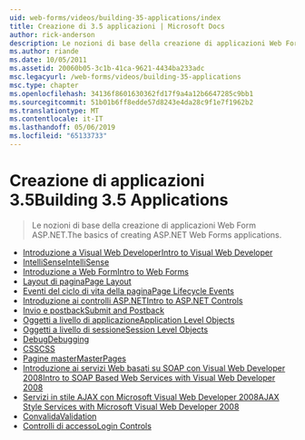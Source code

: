 ```yaml
---
uid: web-forms/videos/building-35-applications/index
title: Creazione di 3.5 applicazioni | Microsoft Docs
author: rick-anderson
description: Le nozioni di base della creazione di applicazioni Web Form ASP.NET.
ms.author: riande
ms.date: 10/05/2011
ms.assetid: 20060b05-3c1b-41ca-9621-4434ba233adc
msc.legacyurl: /web-forms/videos/building-35-applications
msc.type: chapter
ms.openlocfilehash: 34136f8601630362fd17f9a4a12b6647285c9bb1
ms.sourcegitcommit: 51b01b6ff8edde57d8243e4da28c9f1e7f1962b2
ms.translationtype: MT
ms.contentlocale: it-IT
ms.lasthandoff: 05/06/2019
ms.locfileid: "65133733"
---
```

# <a name="building-35-applications"></a><span data-ttu-id="44628-103">Creazione di applicazioni 3.5</span><span class="sxs-lookup"><span data-stu-id="44628-103">Building 3.5 Applications</span></span>

> <span data-ttu-id="44628-104">Le nozioni di base della creazione di applicazioni Web Form ASP.NET.</span><span class="sxs-lookup"><span data-stu-id="44628-104">The basics of creating ASP.NET Web Forms applications.</span></span>

- [<span data-ttu-id="44628-105">Introduzione a Visual Web Developer</span><span class="sxs-lookup"><span data-stu-id="44628-105">Intro to Visual Web Developer</span></span>](intro-to-visual-web-developer.md)
- [<span data-ttu-id="44628-106">IntelliSense</span><span class="sxs-lookup"><span data-stu-id="44628-106">IntelliSense</span></span>](intellisense.md)
- [<span data-ttu-id="44628-107">Introduzione a Web Form</span><span class="sxs-lookup"><span data-stu-id="44628-107">Intro to Web Forms</span></span>](intro-to-web-forms.md)
- [<span data-ttu-id="44628-108">Layout di pagina</span><span class="sxs-lookup"><span data-stu-id="44628-108">Page Layout</span></span>](page-layout.md)
- [<span data-ttu-id="44628-109">Eventi del ciclo di vita della pagina</span><span class="sxs-lookup"><span data-stu-id="44628-109">Page Lifecycle Events</span></span>](page-lifecycle-events.md)
- [<span data-ttu-id="44628-110">Introduzione ai controlli ASP.NET</span><span class="sxs-lookup"><span data-stu-id="44628-110">Intro to ASP.NET Controls</span></span>](intro-to-aspnet-controls.md)
- [<span data-ttu-id="44628-111">Invio e postback</span><span class="sxs-lookup"><span data-stu-id="44628-111">Submit and Postback</span></span>](submit-and-postback.md)
- [<span data-ttu-id="44628-112">Oggetti a livello di applicazione</span><span class="sxs-lookup"><span data-stu-id="44628-112">Application Level Objects</span></span>](application-level-objects.md)
- [<span data-ttu-id="44628-113">Oggetti a livello di sessione</span><span class="sxs-lookup"><span data-stu-id="44628-113">Session Level Objects</span></span>](session-level-objects.md)
- [<span data-ttu-id="44628-114">Debug</span><span class="sxs-lookup"><span data-stu-id="44628-114">Debugging</span></span>](debugging.md)
- [<span data-ttu-id="44628-115">CSS</span><span class="sxs-lookup"><span data-stu-id="44628-115">CSS</span></span>](css.md)
- [<span data-ttu-id="44628-116">Pagine master</span><span class="sxs-lookup"><span data-stu-id="44628-116">MasterPages</span></span>](masterpages.md)
- [<span data-ttu-id="44628-117">Introduzione ai servizi Web basati su SOAP con Visual Web Developer 2008</span><span class="sxs-lookup"><span data-stu-id="44628-117">Intro to SOAP Based Web Services with Visual Web Developer 2008</span></span>](an-introduction-to-soap-based-web-services-with-visual-web-developer-2008.md)
- [<span data-ttu-id="44628-118">Servizi in stile AJAX con Microsoft Visual Web Developer 2008</span><span class="sxs-lookup"><span data-stu-id="44628-118">AJAX Style Services with Microsoft Visual Web Developer 2008</span></span>](ajax-style-services-with-microsoft-visual-web-developer-2008.md)
- [<span data-ttu-id="44628-119">Convalida</span><span class="sxs-lookup"><span data-stu-id="44628-119">Validation</span></span>](validation.md)
- [<span data-ttu-id="44628-120">Controlli di accesso</span><span class="sxs-lookup"><span data-stu-id="44628-120">Login Controls</span></span>](login-controls.md)
